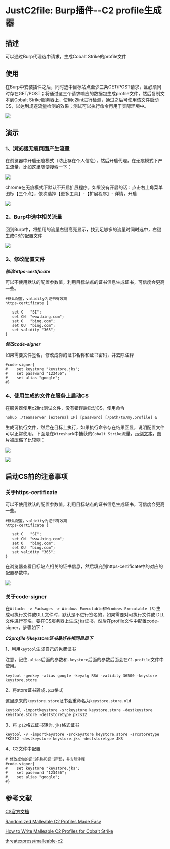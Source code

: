 # JustC2file: Burp插件--C2 profile生成器
## 描述

可以通过Burp代理选中请求，生成Cobalt Strike的profile文件

## 使用

在Burp中安装插件之后，同时选中目标站点至少三条GET/POST请求，且必须同时存在GET/POST；将通过这三个请求响应的数据包生成profile文件，然后复制文本到Cobalt Strike服务器上，使用c2lint进行检测，通过之后可使用该文件启动CS，以达到规避流量检测的效果；测试可以执行命令再用于实际环境中。

![](https://github.com/Peithon/JustC2file/blob/master/imgs/text-bing.png)

## 演示

### 1、浏览器无痕页面产生流量

在浏览器中开启无痕模式（防止存在个人信息），然后开启代理，在无痕模式下产生流量，比如这里随便搜索一下：

![](https://github.com/Peithon/JustC2file/blob/master/imgs/bing_select.png)

chrome在无痕模式下默认不开启扩展程序，如果没有开启的话：点击右上角菜单图标【三个点】，依次选择【更多工具】-【扩展程序】- 详情，开启

![](https://github.com/Peithon/JustC2file/blob/master/imgs/proxy_burp.png)

### 2、Burp中选中相关流量

回到Burp中，将想用的流量右键高亮显示，找到足够多的流量时同时选中，右键生成CS的配置文件

![](https://github.com/Peithon/JustC2file/blob/master/imgs/check_http.png)

### 3、修改配置文件

***修改https-certificate***

可以不使用默认的配置参数值，利用目标站点的证书信息生成证书，可信度会更高一些。

 ```
 #默认配置，validity为证书有效期
 https-certificate {

    set C   "SI";
    set CN  "www.bing.com";
    set O   "bing.com";
    set OU  "bing.com";
    set validity "365";
}
 ```

***修改code-signer***

如果需要文件签名，修改成你的证书名称和证书密码，并去除注释

```
#code-signer{
#    set keystore "keystore.jks";
#    set password "123456";
#    set alias "google";
#}
```
### 4、使用生成的文件在服务上启动CS

在服务器使用c2lint测试文件，没有错误后启动CS，使用命令

```
nohup ./teamserver [external IP] [password] [/path/to/my.profile] &
```

生成可执行文件，然后在目标上执行，如果执行命令存在结果回显，说明配置文件可以正常使用。下面是在`Wireshark`中捕获的`Cobalt Strike`流量，[示例文本](https://github.com/Peithon/JustC2file/blob/master/test.profile)，图片被压缩了比较糊：

![](https://github.com/Peithon/JustC2file/blob/master/imgs/http-get.jpg)

![](https://github.com/Peithon/JustC2file/blob/master/imgs/http-post.png)

## 启动CS前的注意事项
### 关于https-certificate

可以不使用默认的配置参数值，利用目标站点的证书信息生成证书，可信度会更高一些。

 ```
 #默认配置，validity为证书有效期
 https-certificate {

    set C   "SI";
    set CN  "www.bing.com";
    set O   "bing.com";
    set OU  "bing.com";
    set validity "365";
}
 ```

在浏览器查看目标站点相关的证书信息，然后填充到https-certificate中的对应的配置参数中。

![](https://github.com/Peithon/JustC2file/blob/master-test/imgs/https-certificate.png)

### 关于code-signer

在`Attacks -> Packages -> Windows Executable和Windows Executable (S)`生成可执行文件或DLL文件时，默认是不进行签名的，如果需要对可执行文件或 DLL 文件进行签名，要在CS服务器上生成`jks`证书，然后在profile文件中配置code-signer，步骤如下：

***C2profile与keystore证书最好在相同目录下***

1、利用`keytool`生成自己的免费证书

注意，记住`-alias`后面的参数和`-keystore`后面的参数后面会在`C2-profile`文件中使用。
```
keytool -genkey -alias google -keyalg RSA -validity 36500 -keystore keystore.store
``` 
2、将store证书转成`.p12`格式

这里原来的`keystore.store`证书会重命名为`keystore.store.old`
```
keytool -importkeystore -srckeystore keystore.store -destkeystore keystore.store -deststoretype pkcs12
```
3、将`.p12`格式证书转为`.jks`格式证书
 ```
keytool -v -importkeystore -srckeystore keystore.store -srcstoretype PKCS12 -destkeystore keystore.jks -deststoretype JKS
```
4、C2文件中配置

```
# 修改成你的证书名称和证书密码，并去除注释
#code-signer{
#    set keystore "keystore.jks";
#    set password "123456";
#    set alias "google";
#}
```


## 参考文献

[CS官方文档](https://hstechdocs.helpsystems.com/manuals/cobaltstrike/current/userguide/content/topics/malleable-c2_main.htm?cshid=1062)

[Randomized Malleable C2 Profiles Made Easy](https://bluescreenofjeff.com/2017-08-30-randomized-malleable-c2-profiles-made-easy/)

[How to Write Malleable C2 Profiles for Cobalt Strike](https://bluescreenofjeff.com/2017-01-24-how-to-write-malleable-c2-profiles-for-cobalt-strike/)

[threatexpress/malleable-c2](https://github.com/threatexpress/malleable-c2)


